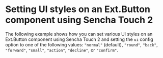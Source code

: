 # Setting UI styles on an Ext.Button component using Sencha Touch 2 #

The following example shows how you can set various UI styles on an Ext.Button component using Sencha Touch 2 and setting the `ui` config option to one of the following values: `"normal"` (default), `"round"`, `"back"`, `"forward"`, `"small"`, `"action"`, `"decline"`, or `"confirm"`.
